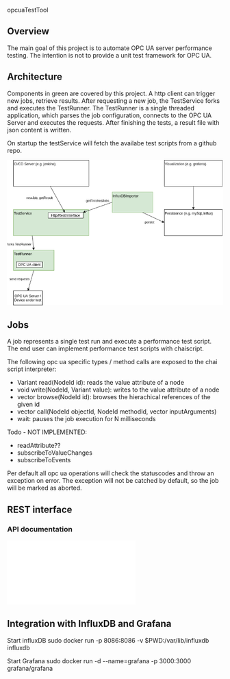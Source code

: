 opcuaTestTool

## Overview

The main goal of this project is to automate OPC UA server performance testing. The intention is not to provide a unit test framework for OPC UA.

## Architecture

Components in green are covered by this project. A http client can trigger new jobs, retrieve results. After requesting a new job, the TestService forks and executes the TestRunner. The TestRunner is a single threaded application, which parses the job configuration, connects to the OPC UA Server and executes the requests. After finishing the tests, a result file with json content is written. 

On startup the testService will fetch the availabe test scripts from a github repo.

![Alt](drawio/architecture.png)

## Jobs

A job represents a single test run and execute a performance test script. The end user can implement performance test scripts with chaiscript.

The following opc ua specific types / method calls are exposed to the chai script interpreter:

* Variant read(NodeId id): reads the value attribute of a node
* void write(NodeId, Variant value): writes to the value attribute of a node
* vector<BrowseResult> browse(NodeId id): browses the hierachical references of the given id
* vector<Variant> call(NodeId objectId, NodeId methodId, vector<Variant> inputArguments)
* wait: pauses the job execution for N milliseconds


Todo - NOT IMPLEMENTED:
* readAttribute??
* subscribeToValueChanges
* subscribeToEvents

Per default all opc ua operations will check the statuscodes and throw an exception on error. The exception will not be catched by default, so the job will be marked as aborted.

## REST interface

### API documentation

![Generated API documentation](api/api.md)


## Integration with InfluxDB and Grafana

Start influxDB
sudo docker run -p 8086:8086       -v $PWD:/var/lib/influxdb       influxdb

Start Grafana
sudo docker run -d --name=grafana -p 3000:3000 grafana/grafana




